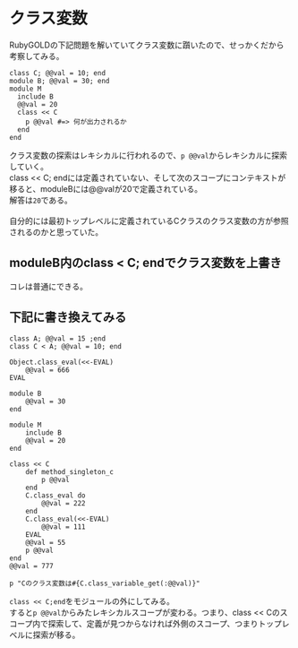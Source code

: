 # クラス変数

RubyGOLDの下記問題を解いていてクラス変数に躓いたので、せっかくだから考察してみる。
```
class C; @@val = 10; end
module B; @@val = 30; end
module M
  include B
  @@val = 20
  class << C
    p @@val #=> 何が出力されるか
  end
end
```
クラス変数の探索はレキシカルに行われるので、```p @@val```からレキシカルに探索していく。<br>
class << C; endには定義されていない、そして次のスコープにコンテキストが移ると、moduleBには@@valが20で定義されている。
<br>
解答は```20```である。
<br>
<br>
自分的には最初トップレベルに定義されているCクラスのクラス変数の方が参照されるのかと思っていた。
<br>

## moduleB内のclass < C; endでクラス変数を上書き
コレは普通にできる。

## 下記に書き換えてみる

```
class A; @@val = 15 ;end
class C < A; @@val = 10; end

Object.class_eval(<<-EVAL)
    @@val = 666
EVAL

module B
    @@val = 30
end

module M
    include B
    @@val = 20
end

class << C
    def method_singleton_c
        p @@val
    end
    C.class_eval do
        @@val = 222
    end
    C.class_eval(<<-EVAL)
        @@val = 111
    EVAL
    @@val = 55
    p @@val
end
@@val = 777

p "Cのクラス変数は#{C.class_variable_get(:@@val)}" 

```
```class << C;end```をモジュールの外にしてみる。
<br>
すると```p @@val```からみたレキシカルスコープが変わる。つまり、class << Cのスコープ内で探索して、定義が見つからなければ外側のスコープ、つまりトップレベルに探索が移る。
<br>
<br>
<br>
<br>

